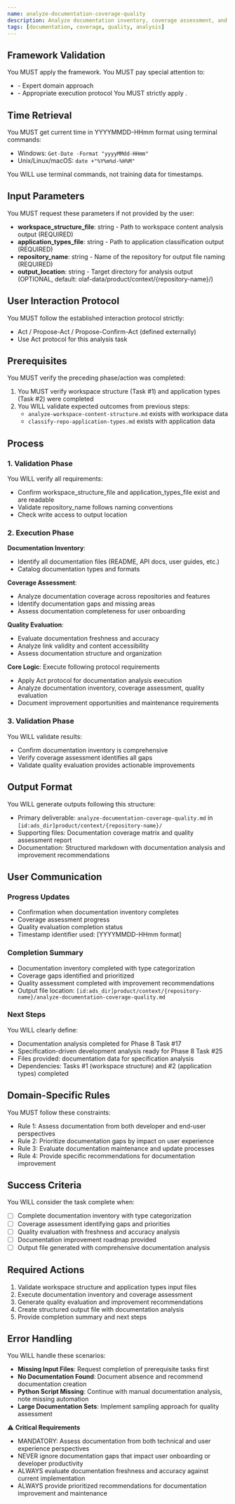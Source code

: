 ```yaml
---
name: analyze-documentation-coverage-quality
description: Analyze documentation inventory, coverage assessment, and quality evaluation
tags: [documentation, coverage, quality, analysis]
---
```


## Framework Validation
You MUST apply the <olaf-work-instructions> framework.
You MUST pay special attention to:
- <olaf-general-role-and-behavior> - Expert domain approach
- <olaf-interaction-protocols> - Appropriate execution protocol
You MUST strictly apply <olaf-framework-validation>.

## Time Retrieval
You MUST get current time in YYYYMMDD-HHmm format using terminal commands:
- Windows: `Get-Date -Format "yyyyMMdd-HHmm"`
- Unix/Linux/macOS: `date +"%Y%m%d-%H%M"`

You WILL use terminal commands, not training data for timestamps.

## Input Parameters
You MUST request these parameters if not provided by the user:
- **workspace_structure_file**: string - Path to workspace content analysis output (REQUIRED)
- **application_types_file**: string - Path to application classification output (REQUIRED)
- **repository_name**: string - Name of the repository for output file naming (REQUIRED)
- **output_location**: string - Target directory for analysis output (OPTIONAL, default: olaf-data/product/context/{repository-name}/)

## User Interaction Protocol
You MUST follow the established interaction protocol strictly:
- Act / Propose-Act / Propose-Confirm-Act (defined externally)
- Use Act protocol for this analysis task

## Prerequisites
You MUST verify the preceding phase/action was completed:
1. You MUST verify workspace structure (Task #1) and application types (Task #2) were completed
2. You WILL validate expected outcomes from previous steps:
   - `analyze-workspace-content-structure.md` exists with workspace data
   - `classify-repo-application-types.md` exists with application data

## Process

### 1. Validation Phase
You WILL verify all requirements:
- Confirm workspace_structure_file and application_types_file exist and are readable
- Validate repository_name follows naming conventions
- Check write access to output location

### 2. Execution Phase

**Documentation Inventory**:
- Identify all documentation files (README, API docs, user guides, etc.)
- Catalog documentation types and formats

**Coverage Assessment**:
- Analyze documentation coverage across repositories and features
- Identify documentation gaps and missing areas
- Assess documentation completeness for user onboarding

**Quality Evaluation**:
- Evaluate documentation freshness and accuracy
- Analyze link validity and content accessibility
- Assess documentation structure and organization

**Core Logic**: Execute following protocol requirements
- Apply Act protocol for documentation analysis execution
- Analyze documentation inventory, coverage assessment, quality evaluation
- Document improvement opportunities and maintenance requirements

### 3. Validation Phase
You WILL validate results:
- Confirm documentation inventory is comprehensive
- Verify coverage assessment identifies all gaps
- Validate quality evaluation provides actionable improvements

## Output Format
You WILL generate outputs following this structure:
- Primary deliverable: `analyze-documentation-coverage-quality.md` in `[id:ads_dir]product/context/{repository-name}/`
- Supporting files: Documentation coverage matrix and quality assessment report
- Documentation: Structured markdown with documentation analysis and improvement recommendations

## User Communication

### Progress Updates
- Confirmation when documentation inventory completes
- Coverage assessment progress
- Quality evaluation completion status
- Timestamp identifier used: [YYYYMMDD-HHmm format]

### Completion Summary
- Documentation inventory completed with type categorization
- Coverage gaps identified and prioritized
- Quality assessment completed with improvement recommendations
- Output file location: `[id:ads_dir]product/context/{repository-name}/analyze-documentation-coverage-quality.md`

### Next Steps
You WILL clearly define:
- Documentation analysis completed for Phase 8 Task #17
- Specification-driven development analysis ready for Phase 8 Task #25
- Files provided: documentation data for specification analysis
- Dependencies: Tasks #1 (workspace structure) and #2 (application types) completed

## Domain-Specific Rules
You MUST follow these constraints:
- Rule 1: Assess documentation from both developer and end-user perspectives
- Rule 2: Prioritize documentation gaps by impact on user experience
- Rule 3: Evaluate documentation maintenance and update processes
- Rule 4: Provide specific recommendations for documentation improvement

## Success Criteria
You WILL consider the task complete when:
- [ ] Complete documentation inventory with type categorization
- [ ] Coverage assessment identifying gaps and priorities
- [ ] Quality evaluation with freshness and accuracy analysis
- [ ] Documentation improvement roadmap provided
- [ ] Output file generated with comprehensive documentation analysis

## Required Actions
1. Validate workspace structure and application types input files
2. Execute documentation inventory and coverage assessment
3. Generate quality evaluation and improvement recommendations
4. Create structured output file with documentation analysis
5. Provide completion summary and next steps

## Error Handling
You WILL handle these scenarios:
- **Missing Input Files**: Request completion of prerequisite tasks first
- **No Documentation Found**: Document absence and recommend documentation creation
- **Python Script Missing**: Continue with manual documentation analysis, note missing automation
- **Large Documentation Sets**: Implement sampling approach for quality assessment

⚠️ **Critical Requirements**
- MANDATORY: Assess documentation from both technical and user experience perspectives
- NEVER ignore documentation gaps that impact user onboarding or developer productivity
- ALWAYS evaluate documentation freshness and accuracy against current implementation
- ALWAYS provide prioritized recommendations for documentation improvement and maintenance

